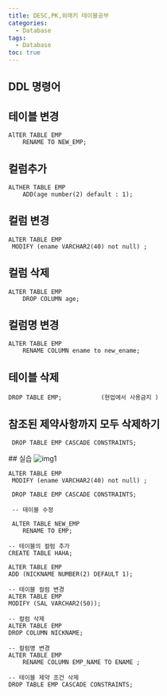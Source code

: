 ```yaml
---
title: DESC,PK,외래키 테이블공부
categories:
  - Database
tags:
  - Database
toc: true
---
```


## DDL 명령어

## 테이블 변경
```
AlTER TABLE EMP
	RENAME TO NEW_EMP;

```
## 컬럼추가

```
ALTHER TABLE EMP 
	ADD(age number(2) default : 1);

```

## 컬럼 변경

```
ALTER TABLE EMP
 MODIFY (ename VARCHAR2(40) not null) ;

```

## 컬럼 삭제

```
ALTER TABLE EMP
	DROP COLUMN age;

```

## 컬럼명 변경

```
ALTER TABLE EMP
	RENAME COLUMN ename to new_ename;

```

## 테이블 삭제

```
DROP TABLE EMP;           (현업에서 사용금지 )

```

## 참조된 제약사항까지 모두 삭제하기

```
 DROP TABLE EMP CASCADE CONSTRAINTS;

```

﻿## 실습
![img1](./images/../../../../assets/images/d31.JPG)
```
ALTER TABLE EMP
 MODIFY (ename VARCHAR2(40) not null) ;
 
 DROP TABLE EMP CASCADE CONSTRAINTS;
 
 -- 테이블 수정
 
 ALTER TABLE NEW_EMP
    RENAME TO EMP;

-- 테이블의 컬럼 추가
CREATE TABLE HAHA;

ALTER TABLE EMP
ADD (NICKNAME NUMBER(2) DEFAULT 1);

-- 테이블 컬럼 변경
ALTER TABLE EMP
MODIFY (SAL VARCHAR2(50));

-- 컬럼 삭제
ALTER TABLE EMP
DROP COLUMN NICKNAME;

-- 컬럼명 변경
ALTER TABLE EMP
    RENAME COLUMN EMP_NAME TO ENAME ;

-- 테이블 제약 조건 삭제
DROP TABLE EMP CASCADE CONSTRAINTS;

```